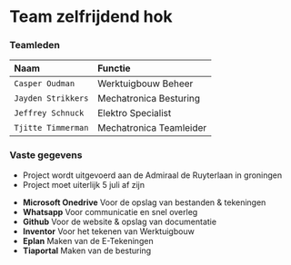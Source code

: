 # Team zelfrijdend hok

### Teamleden

| Naam      | Functie                         |
| :---------- | :----------------------------------- |
| `Casper Oudman`       | Werktuigbouw Beheer  |
| `Jayden Strikkers`       | Mechatronica Besturing |
| `Jeffrey Schnuck`    | Elektro Specialist |
| `Tjitte Timmerman`    | Mechatronica Teamleider |

### Vaste gegevens

- Project wordt uitgevoerd aan de Admiraal de Ruyterlaan in groningen
- Project moet uiterlijk 5 juli af zijn

<div class="grid cards" markdown>

- __Microsoft Onedrive__ Voor de opslag van bestanden & tekeningen
- __Whatsapp__ Voor communicatie en snel overleg
- __Github__ Voor de website & opslag van documentatie
- __Inventor__ Voor het tekenen van Werktuigbouw
- __Eplan__ Maken van de E-Tekeningen
- __Tiaportal__ Maken van de besturing

</div>

